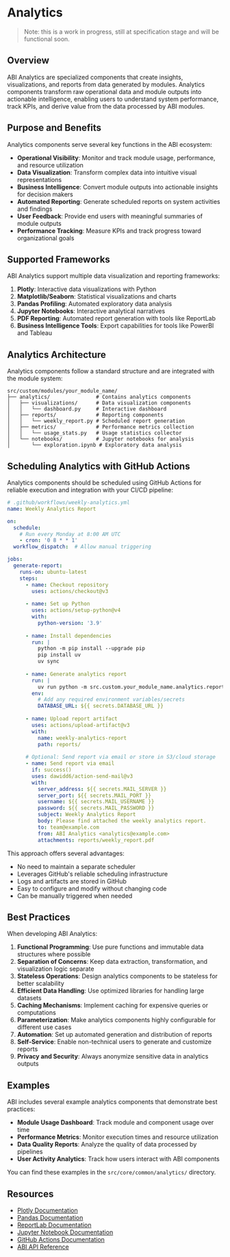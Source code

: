 # Analytics

> Note: this is a work in progress, still at specification stage and will be functional soon.

## Overview

ABI Analytics are specialized components that create insights, visualizations, and reports from data generated by modules. Analytics components transform raw operational data and module outputs into actionable intelligence, enabling users to understand system performance, track KPIs, and derive value from the data processed by ABI modules.

## Purpose and Benefits

Analytics components serve several key functions in the ABI ecosystem:

- **Operational Visibility**: Monitor and track module usage, performance, and resource utilization
- **Data Visualization**: Transform complex data into intuitive visual representations
- **Business Intelligence**: Convert module outputs into actionable insights for decision makers
- **Automated Reporting**: Generate scheduled reports on system activities and findings
- **User Feedback**: Provide end users with meaningful summaries of module outputs
- **Performance Tracking**: Measure KPIs and track progress toward organizational goals

## Supported Frameworks

ABI Analytics support multiple data visualization and reporting frameworks:

1. **Plotly**: Interactive data visualizations with Python
2. **Matplotlib/Seaborn**: Statistical visualizations and charts
3. **Pandas Profiling**: Automated exploratory data analysis
4. **Jupyter Notebooks**: Interactive analytical narratives
5. **PDF Reporting**: Automated report generation with tools like ReportLab
6. **Business Intelligence Tools**: Export capabilities for tools like PowerBI and Tableau

## Analytics Architecture

Analytics components follow a standard structure and are integrated with the module system:

```
src/custom/modules/your_module_name/
├── analytics/               # Contains analytics components
│   ├── visualizations/      # Data visualization components
│   │   └── dashboard.py     # Interactive dashboard
│   ├── reports/             # Reporting components
│   │   └── weekly_report.py # Scheduled report generation
│   ├── metrics/             # Performance metrics collection
│   │   └── usage_stats.py   # Usage statistics collector
│   └── notebooks/           # Jupyter notebooks for analysis
│       └── exploration.ipynb # Exploratory data analysis
```

## Scheduling Analytics with GitHub Actions

Analytics components should be scheduled using GitHub Actions for reliable execution and integration with your CI/CD pipeline:

```yaml
# .github/workflows/weekly-analytics.yml
name: Weekly Analytics Report

on:
  schedule:
    # Run every Monday at 8:00 AM UTC
    - cron: '0 8 * * 1'
  workflow_dispatch:  # Allow manual triggering

jobs:
  generate-report:
    runs-on: ubuntu-latest
    steps:
      - name: Checkout repository
        uses: actions/checkout@v3
        
      - name: Set up Python
        uses: actions/setup-python@v4
        with:
          python-version: '3.9'
          
      - name: Install dependencies
        run: |
          python -m pip install --upgrade pip
          pip install uv
          uv sync
          
      - name: Generate analytics report
        run: |
          uv run python -m src.custom.your_module_name.analytics.reports.generate_report
        env:
          # Add any required environment variables/secrets
          DATABASE_URL: ${{ secrets.DATABASE_URL }}
          
      - name: Upload report artifact
        uses: actions/upload-artifact@v3
        with:
          name: weekly-analytics-report
          path: reports/
          
      # Optional: Send report via email or store in S3/cloud storage
      - name: Send report via email
        if: success()
        uses: dawidd6/action-send-mail@v3
        with:
          server_address: ${{ secrets.MAIL_SERVER }}
          server_port: ${{ secrets.MAIL_PORT }}
          username: ${{ secrets.MAIL_USERNAME }}
          password: ${{ secrets.MAIL_PASSWORD }}
          subject: Weekly Analytics Report
          body: Please find attached the weekly analytics report.
          to: team@example.com
          from: ABI Analytics <analytics@example.com>
          attachments: reports/weekly_report.pdf
```

This approach offers several advantages:
- No need to maintain a separate scheduler
- Leverages GitHub's reliable scheduling infrastructure
- Logs and artifacts are stored in GitHub
- Easy to configure and modify without changing code
- Can be manually triggered when needed

## Best Practices

When developing ABI Analytics:

1. **Functional Programming**: Use pure functions and immutable data structures where possible
2. **Separation of Concerns**: Keep data extraction, transformation, and visualization logic separate
3. **Stateless Operations**: Design analytics components to be stateless for better scalability
4. **Efficient Data Handling**: Use optimized libraries for handling large datasets
5. **Caching Mechanisms**: Implement caching for expensive queries or computations
6. **Parameterization**: Make analytics components highly configurable for different use cases
7. **Automation**: Set up automated generation and distribution of reports
8. **Self-Service**: Enable non-technical users to generate and customize reports
9. **Privacy and Security**: Always anonymize sensitive data in analytics outputs

## Examples

ABI includes several example analytics components that demonstrate best practices:

- **Module Usage Dashboard**: Track module and component usage over time
- **Performance Metrics**: Monitor execution times and resource utilization
- **Data Quality Reports**: Analyze the quality of data processed by pipelines
- **User Activity Analytics**: Track how users interact with ABI components

You can find these examples in the `src/core/common/analytics/` directory.

## Resources

- [Plotly Documentation](https://plotly.com/python/)
- [Pandas Documentation](https://pandas.pydata.org/)
- [ReportLab Documentation](https://www.reportlab.com/docs/reportlab-userguide.pdf)
- [Jupyter Notebook Documentation](https://jupyter-notebook.readthedocs.io/)
- [GitHub Actions Documentation](https://docs.github.com/en/actions)
- [ABI API Reference](../api/api-reference.md)